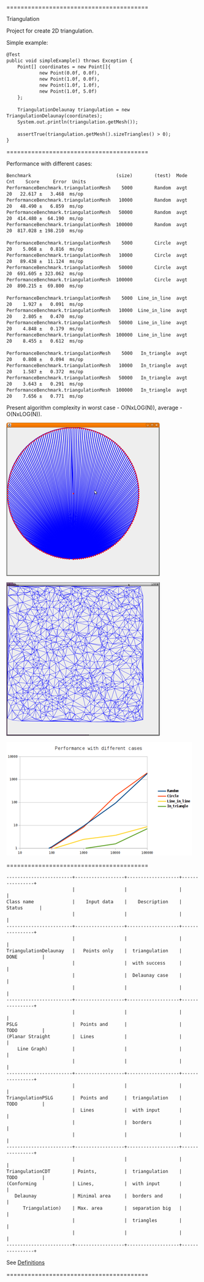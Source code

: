 ========================================

Triangulation

Project for create 2D triangulation.

Simple example:

    @Test
    public void simpleExample() throws Exception {
        Point[] coordinates = new Point[]{
                new Point(0.0f, 0.0f),
                new Point(1.0f, 0.0f),
                new Point(1.0f, 1.0f),
                new Point(1.0f, 5.0f)
        };

        TriangulationDelaunay triangulation = new TriangulationDelaunay(coordinates);
        System.out.println(triangulation.getMesh());

        assertTrue(triangulation.getMesh().sizeTriangles() > 0);
    }

========================================

Performance with different cases:

    Benchmark                               (size)        (test)  Mode  Cnt    Score     Error  Units
    PerformanceBenchmark.triangulationMesh    5000        Random  avgt   20   22.617 ±   3.468  ms/op
    PerformanceBenchmark.triangulationMesh   10000        Random  avgt   20   48.490 ±   6.859  ms/op
    PerformanceBenchmark.triangulationMesh   50000        Random  avgt   20  414.480 ±  64.190  ms/op
    PerformanceBenchmark.triangulationMesh  100000        Random  avgt   20  817.028 ± 198.210  ms/op

    PerformanceBenchmark.triangulationMesh    5000        Circle  avgt   20    5.068 ±   0.816  ms/op
    PerformanceBenchmark.triangulationMesh   10000        Circle  avgt   20   89.438 ±  11.124  ms/op
    PerformanceBenchmark.triangulationMesh   50000        Circle  avgt   20  691.605 ± 323.062  ms/op
    PerformanceBenchmark.triangulationMesh  100000        Circle  avgt   20  890.215 ±  69.800  ms/op

    PerformanceBenchmark.triangulationMesh    5000  Line_in_line  avgt   20    1.927 ±   0.091  ms/op
    PerformanceBenchmark.triangulationMesh   10000  Line_in_line  avgt   20    2.805 ±   0.470  ms/op
    PerformanceBenchmark.triangulationMesh   50000  Line_in_line  avgt   20    4.848 ±   0.179  ms/op
    PerformanceBenchmark.triangulationMesh  100000  Line_in_line  avgt   20    8.455 ±   0.612  ms/op

    PerformanceBenchmark.triangulationMesh    5000   In_triangle  avgt   20    0.808 ±   0.094  ms/op
    PerformanceBenchmark.triangulationMesh   10000   In_triangle  avgt   20    1.587 ±   0.372  ms/op
    PerformanceBenchmark.triangulationMesh   50000   In_triangle  avgt   20    3.643 ±   0.291  ms/op
    PerformanceBenchmark.triangulationMesh  100000   In_triangle  avgt   20    7.656 ±   0.771  ms/op

Present algorithm complexity in worst case - O(NxLOG(N)), average - O(NxLOG(N)).

![CIRCLE](https://github.com/Konstantin8105/Triangulation/blob/master/triangulation/other/CIRCLE.png)

![RANDOM](https://github.com/Konstantin8105/Triangulation/blob/master/triangulation/other/RANDOM.png)

![GRAPH](https://github.com/Konstantin8105/Triangulation/blob/master/triangulation/other/Performance.png)

========================================

    ------------------------+------------------+-------------------+----------------+
                            |                  |                   |                |
    Class name              |    Input data    |    Description    |    Status      |
                            |                  |                   |                |
    ------------------------+------------------+-------------------+----------------+
                            |                  |                   |                |
    TriangulationDelaunay   |   Points only    |  triangulation    |   DONE         |
                            |                  |  with success     |                |
                            |                  |  Delaunay case    |                |
                            |                  |                   |                |
    ------------------------+------------------+-------------------+----------------+
                            |                  |                   |                |
    PSLG                    |  Points and      |                   |   TODO         |
    (Planar Straight        |  Lines           |                   |                |
        Line Graph)         |                  |                   |                |
                            |                  |                   |                |
    ------------------------+------------------+-------------------+----------------+
                            |                  |                   |                |
    TriangulationPSLG       |  Points and      |  triangulation    |   TODO         |
                            |  Lines           |  with input       |                |
                            |                  |  borders          |                |
                            |                  |                   |                |
    ------------------------+------------------+-------------------+----------------+
                            |                  |                   |                |
    TriangulationCDT        | Points,          |  triangulation    |   TODO         |
    (Conforming             | Lines,           |  with input       |                |
       Delaunay             | Minimal area     |  borders and      |                |
          Triangulation)    | Max. area        |  separation big   |                |
                            |                  |  triangles        |                |
                            |                  |                   |                |
    ------------------------+------------------+-------------------+----------------+

See [Definitions](https://www.cs.cmu.edu/~quake/triangle.defs.html)

========================================